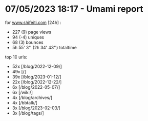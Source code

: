 # 07/05/2023 18:17 - Umami report
for www.shifeiti.com [24h] :

 - 227 (9) page views
 - 94 (-4) uniques
 - 68 (3) bounces
 - 5h 55' 3'' (2h 34' 43'') totaltime


top 10 urls:
 - 52x [/blog/2022-12-09/]
 - 49x [/]
 - 39x [/blog/2023-01-12/]
 - 22x [/blog/2022-12-22/]
 - 6x [/blog/2022-05-07/]
 - 6x [/wiki/]
 - 4x [/blog/archives/]
 - 4x [/bbtalk/]
 - 3x [/blog/2023-02-03/]
 - 3x [/blog/tags/]


